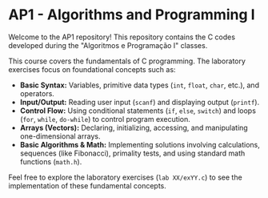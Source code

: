 # AP1 - Algorithms and Programming I

Welcome to the AP1 repository! This repository contains the C codes developed during the "Algoritmos e Programação I" classes.

This course covers the fundamentals of C programming. The laboratory exercises focus on foundational concepts such as:

* **Basic Syntax:** Variables, primitive data types (`int`, `float`, `char`, etc.), and operators.
* **Input/Output:** Reading user input (`scanf`) and displaying output (`printf`).
* **Control Flow:** Using conditional statements (`if`, `else`, `switch`) and loops (`for`, `while`, `do-while`) to control program execution.
* **Arrays (Vectors):** Declaring, initializing, accessing, and manipulating one-dimensional arrays.
* **Basic Algorithms & Math:** Implementing solutions involving calculations, sequences (like Fibonacci), primality tests, and using standard math functions (`math.h`).

Feel free to explore the laboratory exercises (`lab XX/exYY.c`) to see the implementation of these fundamental concepts.
